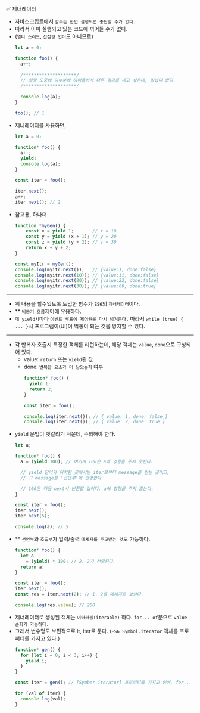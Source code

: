✅ 제너레이터

* 자바스크립트에서 `함수는 한번 실행되면 중단할 수가 없다.`
* 따라서 이미 실행되고 있는 코드에 끼어들 수가 없다.
* (`멀티 스레드`, `선점형 언어`도 아니므로)
  ```javascript
  let a = 0;

  function foo() {
    a++;
    
    /********************/
    // 실행 도중에 이부분에 끼어들어서 다른 결과를 내고 싶은데, 방법이 없다.
    /********************/

    console.log(a);
  }

  foo(); // 1
  ```
* 제너레이터를 사용하면,
  ```javascript
  let a = 0;

  function* foo() {
    a++;
    yield;
    console.log(a);
  }

  const iter = foo();

  iter.next();
  a++;
  iter.next(); // 2
  ```
* 참고용, 하나더
  ```javascript
  function *myGen() {
      const x = yield 1;       // x = 10
      const y = yield (x + 1); // y = 20
      const z = yield (y + 2); // z = 30
      return x + y + z;
  }

  const myItr = myGen();
  console.log(myitr.next());   // {value:1, done:false}
  console.log(myitr.next(10)); // {value:11, done:false}
  console.log(myitr.next(20)); // {value:22, done:false}
  console.log(myitr.next(30)); // {value:60, done:true}
  ```

<hr />

* 위 내용을 할수있도록 도입한 함수가 `ES6`의 `제너레이터`이다.
* ** `비동기 흐름`제어에 유용하다.
* `매 yield시`마다 `이벤트 루프에 제어권을 다시 넘겨준다.` 따라서 `while (true) { ... }`시 프로그램이(UI)이 먹통이 되는 것을 방지할 수 있다.

<hr />

* 각 반복자 호출시 특정한 객체를 리턴하는데, 해당 객체는 `value`, `done`으로 구성되어 있다.
  * value: `return` 또는 `yield`된 값
  * done: `반복할 요소가 더 남았는지` 여부
    ```javascript
    function* foo() {
      yield 1;
      return 2;
    }

    const iter = foo();

    console.log(iter.next()); // { value: 1, done: false }
    console.log(iter.next()); // { value: 2, done: true }
    ```
* `yield` 문법이 헷갈리기 쉬운데, 주의해야 한다.
  ```javascript
  let a;
  
  function* foo() {
    a = (yield 100); // 여기서 100은 a에 영향을 주지 못한다.

    // yield 단어가 위치한 곳에서는 iter로부터 message를 받는 곳이고, 
    // 그 message를 '선언부'에 반영한다. 

    // 100은 다음 next시 반환할 값이다. a에 영향을 주지 않는다.
  }

  const iter = foo();
  iter.next();
  iter.next(5);

  console.log(a); // 5
  ```
* ** `선언부`와 `호출부`가 입력/출력 `메세지를 주고받는 것`도 가능하다.
  ```javascript
  function* foo() {
    let a 
      = (yield) * 100; // 2. 2가 전달된다.
    return a;
  }

  const iter = foo();
  iter.next();
  const res = iter.next(2); // 1. 2를 메세지로 보낸다.

  console.log(res.value); // 200 
  ```
* 제너레이터로 생성된 객체는 `이터러블(iterable)` 하다. `for... of`문으로 `value 순회가 가능하다.`
* 그래서 변수명도 보편적으로 it, iter로 둔다. (`ES6 Symbol.iterator` 객체를 프로퍼티를 가지고 있다.)
  ```javascript
  function* gen() {
    for (let i = 0; i < 3; i++) {
      yield i;
    }
  }

  const iter = gen(); // [Symber.iterator] 프로퍼티를 가지고 있어, for... of로 순회가능하다.

  for (val of iter) {
    console.log(val);
  }
  ```